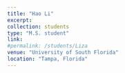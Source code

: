 ```yaml
---
title: "Hao Li"
excerpt:
collection: students
type: "M.S. student"
link:
#permalink: /students/Liza
venue: "University of South Florida"
location: "Tampa, Florida"
---
```

